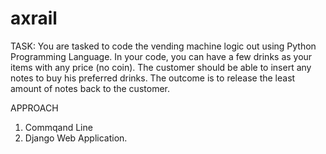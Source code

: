 # axrail

TASK:
You are tasked to code the vending machine logic out using Python Programming Language. In your code, you can have a few drinks as your items with any price (no coin). The customer should be able to insert any notes to buy his preferred drinks. The outcome is to release the least amount of notes back to the customer.

APPROACH
  1. Commqand Line
  2. Django Web Application.
